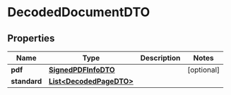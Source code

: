 # DecodedDocumentDTO

## Properties
Name | Type | Description | Notes
------------ | ------------- | ------------- | -------------
**pdf** | [**SignedPDFInfoDTO**](SignedPDFInfoDTO.md) |  |  [optional]
**standard** | [**List&lt;DecodedPageDTO&gt;**](DecodedPageDTO.md) |  | 
